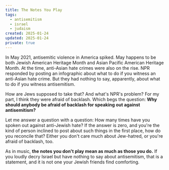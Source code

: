 ```yaml
---
title: The Notes You Play
tags:
  - antisemitism
  - israel
  - judaism
created: 2025-01-24
updated: 2025-01-24
private: true
---
```


In May 2021, antisemitic violence in America spiked. May happens to be both Jewish American Heritage Month and Asian Pacific American Heritage Month. At the time, anti-Asian hate crimes were also on the rise. NPR responded by posting an infographic about what to do if you witness an anti-Asian hate crime. But they had nothing to say, apparently, about what to do if you witness antisemitism.

How are Jews supposed to take that? And what's NPR's problem? For my part, I think they were afraid of backlash. Which begs the question: **Why should anybody be afraid of backlash for speaking out against antisemitism?**

Let me answer a question with a question: How many times have you spoken out against anti-Jewish hate? If the answer is zero, and you're the kind of person inclined to post about such things in the first place, how do you reconcile that? Either you don't care much about Jew-hatred, or you're afraid of backlash, too.

As in music, **the notes you don't play mean as much as those you do.** If you loudly decry Israel but have nothing to say about antisemitism, that is a statement, and it is not one your Jewish friends find comforting.